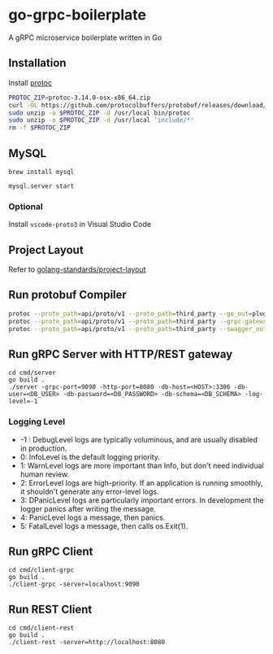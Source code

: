 # go-grpc-boilerplate
A gRPC microservice boilerplate written in Go

## Installation

Install [protoc](http://google.github.io/proto-lens/installing-protoc.html)

```bash
PROTOC_ZIP=protoc-3.14.0-osx-x86_64.zip
curl -OL https://github.com/protocolbuffers/protobuf/releases/download/v3.14.0/$PROTOC_ZIP
sudo unzip -o $PROTOC_ZIP -d /usr/local bin/protoc
sudo unzip -o $PROTOC_ZIP -d /usr/local 'include/*'
rm -f $PROTOC_ZIP
```

## MySQL

```
brew install mysql
```

```
mysql.server start
```

### Optional

Install ``vscode-proto3`` in Visual Studio Code

## Project Layout

Refer to [golang-standards/project-layout](https://github.com/golang-standards/project-layout) 

## Run protobuf Compiler 

```bash
protoc --proto_path=api/proto/v1 --proto_path=third_party --go_out=plugins=grpc:pkg/api/v1 foo-service.proto
protoc --proto_path=api/proto/v1 --proto_path=third_party --grpc-gateway_out=logtostderr=true:pkg/api/v1 foo-service.proto
protoc --proto_path=api/proto/v1 --proto_path=third_party --swagger_out=logtostderr=true:api/swagger/v1 foo-service.proto
```

## Run gRPC Server with HTTP/REST gateway

```
cd cmd/server
go build .
./server -grpc-port=9090 -http-port=8080 -db-host=<HOST>:3306 -db-user=<DB_USER> -db-password=<DB_PASSWORD> -db-schema=<DB_SCHEMA> -log-level=-1
```

### Logging Level

- -1 : DebugLevel logs are typically voluminous, and are usually disabled in production.
- 0: InfoLevel is the default logging priority.
- 1: WarnLevel logs are more important than Info, but don't need individual human review.
- 2: ErrorLevel logs are high-priority. If an application is running smoothly, it shouldn't generate any error-level logs.
- 3: DPanicLevel logs are particularly important errors. In development the logger panics after writing the message.
- 4: PanicLevel logs a message, then panics.
- 5: FatalLevel logs a message, then calls os.Exit(1).

## Run gRPC Client

```
cd cmd/client-grpc
go build .
./client-grpc -server=localhost:9090
```

## Run REST Client

```
cd cmd/client-rest
go build .
./client-rest -server=http://localhost:8080
```